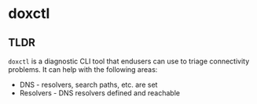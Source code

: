 # doxctl

## TLDR
`doxctl` is a diagnostic CLI tool that endusers can use to triage connectivity problems. It can help with the following areas:

- DNS - resolvers, search paths, etc. are set
- Resolvers - DNS resolvers defined and reachable
